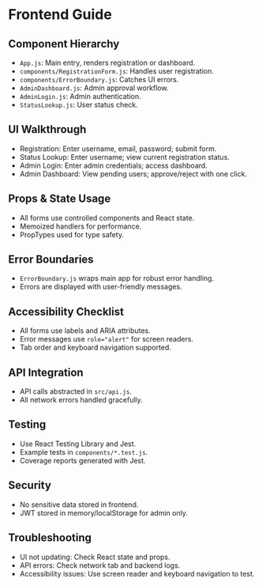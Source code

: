 # Frontend Guide

## Component Hierarchy
- `App.js`: Main entry, renders registration or dashboard.
- `components/RegistrationForm.js`: Handles user registration.
- `components/ErrorBoundary.js`: Catches UI errors.
- `AdminDashboard.js`: Admin approval workflow.
- `AdminLogin.js`: Admin authentication.
- `StatusLookup.js`: User status check.

## UI Walkthrough
- Registration: Enter username, email, password; submit form.
- Status Lookup: Enter username; view current registration status.
- Admin Login: Enter admin credentials; access dashboard.
- Admin Dashboard: View pending users; approve/reject with one click.

## Props & State Usage
- All forms use controlled components and React state.
- Memoized handlers for performance.
- PropTypes used for type safety.

## Error Boundaries
- `ErrorBoundary.js` wraps main app for robust error handling.
- Errors are displayed with user-friendly messages.

## Accessibility Checklist
- All forms use labels and ARIA attributes.
- Error messages use `role="alert"` for screen readers.
- Tab order and keyboard navigation supported.

## API Integration
- API calls abstracted in `src/api.js`.
- All network errors handled gracefully.

## Testing
- Use React Testing Library and Jest.
- Example tests in `components/*.test.js`.
- Coverage reports generated with Jest.

## Security
- No sensitive data stored in frontend.
- JWT stored in memory/localStorage for admin only.

## Troubleshooting
- UI not updating: Check React state and props.
- API errors: Check network tab and backend logs.
- Accessibility issues: Use screen reader and keyboard navigation to test.
